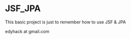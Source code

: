 JSF_JPA
=======

This basic project is just to remember how to use JSF & JPA


edyhack at gmail.com

